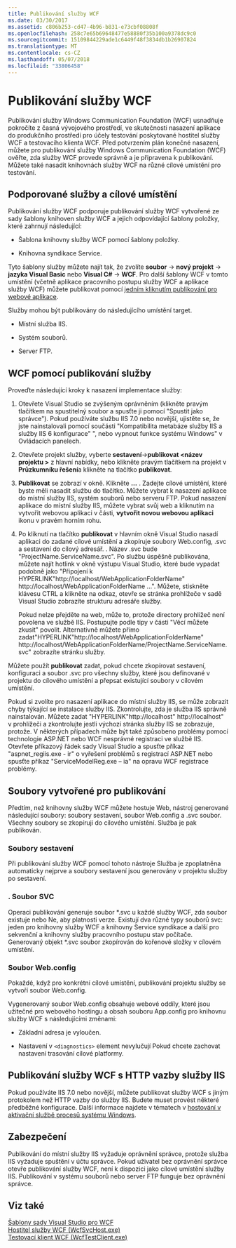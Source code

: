 ```yaml
---
title: Publikování služby WCF
ms.date: 03/30/2017
ms.assetid: c806b253-cd47-4b96-b831-e73cbf08808f
ms.openlocfilehash: 258c7e65b69648477e58880f35b100a9378dc9c0
ms.sourcegitcommit: 15109844229ade1c6449f48f3834db1b26907824
ms.translationtype: MT
ms.contentlocale: cs-CZ
ms.lasthandoff: 05/07/2018
ms.locfileid: "33806458"
---
```

# <a name="wcf-service-publishing"></a>Publikování služby WCF
Publikování služby Windows Communication Foundation (WCF) usnadňuje pokročíte z časná vývojového prostředí, ve skutečnosti nasazení aplikace do produkčního prostředí pro účely testování poskytované hostitel služby WCF a testovacího klienta WCF. Před potvrzením plán konečné nasazení, můžete pro publikování služby Windows Communication Foundation (WCF) ověřte, zda služby WCF provede správně a je připravena k publikování. Můžete také nasadit knihovnách služby WCF na různé cílové umístění pro testování.  
  
## <a name="supported-services-and-target-locations"></a>Podporované služby a cílové umístění  
 Publikování služby WCF podporuje publikování služby WCF vytvořené ze sady šablony knihoven služby WCF a jejich odpovídající šablony položky, které zahrnují následující:  
  
-   Šablona knihovny služby WCF pomocí šablony položky.  
  
-   Knihovna syndikace Service.  
  
 Tyto šablony služby můžete najít tak, že zvolíte **soubor** -> **nový projekt** -> **jazyka Visual Basic** nebo **Visual C#**  ->  **WCF**. Pro další šablony WCF v tomto umístění (včetně aplikace pracovního postupu služby WCF a aplikace služby WCF) můžete publikovat pomocí [jedním kliknutím publikování pro webové aplikace](https://msdn.microsoft.com/library/dd465337\(v=vs.110\).aspx).  
  
 Služby mohou být publikovány do následujícího umístění target.  
  
-   Místní služba IIS.  
  
-   Systém souborů.  
  
-   Server FTP.  
  
## <a name="using-wcf-service-publishing"></a>WCF pomocí publikování služby  
 Proveďte následující kroky k nasazení implementace služby:  
  
1.  Otevřete Visual Studio se zvýšeným oprávněním (klikněte pravým tlačítkem na spustitelný soubor a spusťte ji pomocí "Spustit jako správce").  Pokud používáte službu IIS 7.0 nebo novější, ujistěte se, že jste nainstalovali pomocí součásti "Kompatibilita metabáze služby IIS a služby IIS 6 konfigurace" ", nebo vypnout funkce systému Windows" v Ovládacích panelech.  
  
2.  Otevřete projekt služby, vyberte **sestavení**->**publikovat \<název projektu >** z hlavní nabídky, nebo klikněte pravým tlačítkem na projekt v **Průzkumníku řešení**a klikněte na tlačítko **publikovat**.  
  
3.  **Publikovat** se zobrazí v okně. Klikněte **...** . Zadejte cílové umístění, které byste měli nasadit službu do tlačítko. Můžete vybrat k nasazení aplikace do místní služby IIS, systém souborů nebo serveru FTP. Pokud nasazení aplikace do místní služby IIS, můžete vybrat svůj web a kliknutím na vytvořit webovou aplikaci v části, **vytvořit novou webovou aplikaci** ikonu v pravém horním rohu.  
  
4.  Po kliknutí na tlačítko **publikovat** v hlavním okně Visual Studio nasadí aplikaci do zadané cílové umístění a zkopíruje soubory Web.config, .svc a sestavení do cílový adresář. . Název .svc bude "ProjectName.ServiceName.svc". Po službu úspěšně publikována, můžete najít hotlink v okně výstupu Visual Studio, které bude vypadat podobně jako "Připojení k HYPERLINK"http://localhost/WebApplicationFolderName" http://localhost/WebApplicationFolderName ...". Můžete, stiskněte klávesu CTRL a klikněte na odkaz, otevře se stránka prohlížeče v sadě Visual Studio zobrazíte strukturu adresáře služby.  
  
     Pokud nelze přejděte na web, může to, protože directory prohlížeč není povolena ve službě IIS. Postupujte podle tipy v části "Věcí můžete zkusit" povolit. Alternativně můžete přímo zadat"HYPERLINK"http://localhost/WebApplicationFolderName" http://localhost/WebApplicationFolderName/ProjectName.ServiceName.svc" zobrazíte stránku služby.  
  
 Můžete použít **publikovat** zadat, pokud chcete zkopírovat sestavení, konfiguraci a soubor .svc pro všechny služby, které jsou definované v projektu do cílového umístění a přepsat existující soubory v cílovém umístění.  
  
 Pokud si zvolíte pro nasazení aplikace do místní služby IIS, se může zobrazit chyby týkající se instalace služby IIS. Zkontrolujte, zda je služba IIS správně nainstalován. Můžete zadat "HYPERLINK"http://localhost" http://localhost" v prohlížeči a zkontrolujte jestli výchozí stránka služby IIS se zobrazuje, protože.  V některých případech může být také způsobeno problémy pomocí technologie ASP.NET nebo WCF nesprávné registraci ve službě IIS. Otevřete příkazový řádek sady Visual Studio a spusťte příkaz "aspnet_regiis.exe - ir" o vyřešení problémů s registrací ASP.NET nebo spusťte příkaz "ServiceModelReg.exe – ia" na opravu WCF registrace problémy.  
  
## <a name="files-generated-for-publishing"></a>Soubory vytvořené pro publikování  
 Předtím, než knihovny služby WCF můžete hostuje Web, nástroj generované následující soubory: soubory sestavení, soubor Web.config a .svc soubor. Všechny soubory se zkopírují do cílového umístění. Služba je pak publikován.  
  
### <a name="assembly-files"></a>Soubory sestavení  
 Při publikování služby WCF pomocí tohoto nástroje Služba je zpoplatněna automaticky nejprve a soubory sestavení jsou generovány v projektu služby po sestavení.  
  
### <a name="svc-file"></a>. Soubor SVC  
 Operaci publikování generuje soubor *.svc u každé služby WCF, zda soubor existuje nebo Ne, aby platnosti verze. Existují dva různé typy souborů svc: jeden pro knihovny služby WCF a knihovny Service syndikace a další pro sekvenční a knihovny služby pracovního postupu stav počítače. Generovaný objekt \*.svc soubor zkopírován do kořenové složky v cílovém umístění.  
  
### <a name="webconfig-file"></a>Soubor Web.config  
 Pokaždé, když pro konkrétní cílové umístění, publikování projektu služby se vytvoří soubor Web.config.  
  
 Vygenerovaný soubor Web.config obsahuje webové oddíly, které jsou užitečné pro webového hostingu a obsah souboru App.config pro knihovnu služby WCF s následujícími změnami:  
  
-   Základní adresa je vyloučen.  
  
-   Nastavení v `<diagnostics>` element nevylučují Pokud chcete zachovat nastavení trasování cílové platformy.  
  
## <a name="publishing-wcf-services-with-non-http-bindings-to-iis"></a>Publikování služby WCF s HTTP vazby služby IIS  
 Pokud používáte IIS 7.0 nebo novější, můžete publikovat služby WCF s jiným protokolem než HTTP vazby do služby IIS. Budete muset provést některé předběžné konfigurace. Další informace najdete v tématech v [hostování v aktivační službě procesů systému Windows](../../../docs/framework/wcf/feature-details/hosting-in-windows-process-activation-service.md).  
  
## <a name="security"></a>Zabezpečení  
 Publikování do místní služby IIS vyžaduje oprávnění správce, protože služba IIS vyžaduje spuštění v účtu správce. Pokud uživatel bez oprávnění správce otevře publikování služby WCF, není k dispozici jako cílové umístění služby IIS. Publikování v systému souborů nebo server FTP funguje bez oprávnění správce.  
  
## <a name="see-also"></a>Viz také  
 [Šablony sady Visual Studio pro WCF](../../../docs/framework/wcf/wcf-vs-templates.md)  
 [Hostitel služby WCF (WcfSvcHost.exe)](../../../docs/framework/wcf/wcf-service-host-wcfsvchost-exe.md)  
 [Testovací klient WCF (WcfTestClient.exe)](../../../docs/framework/wcf/wcf-test-client-wcftestclient-exe.md)
